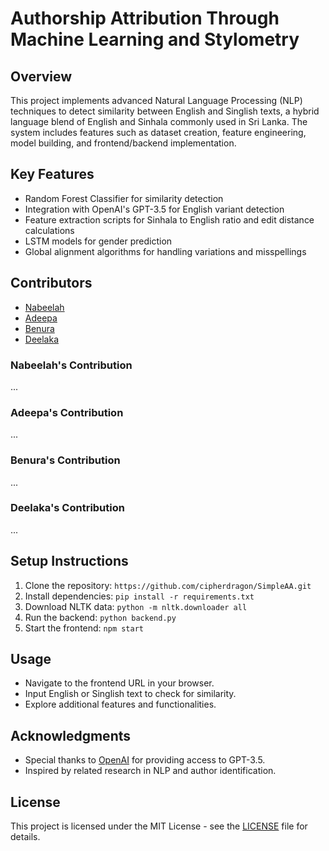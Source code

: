 # Authorship Attribution Through Machine Learning and Stylometry

## Overview
This project implements advanced Natural Language Processing (NLP) techniques to detect similarity between English and Singlish texts, a hybrid language blend of English and Sinhala commonly used in Sri Lanka. The system includes features such as dataset creation, feature engineering, model building, and frontend/backend implementation.

## Key Features
- Random Forest Classifier for similarity detection
- Integration with OpenAI's GPT-3.5 for English variant detection
- Feature extraction scripts for Sinhala to English ratio and edit distance calculations
- LSTM models for gender prediction
- Global alignment algorithms for handling variations and misspellings

## Contributors
- [Nabeelah](https://github.com/NabeelahF)
- [Adeepa](https://github.com/cipherdragon)
- [Benura](https://github.com/Benura2020)
- [Deelaka](https://github.com/DeelakaDias)

### Nabeelah's Contribution
...

### Adeepa's Contribution
...

### Benura's Contribution
...

### Deelaka's Contribution
...

## Setup Instructions
1. Clone the repository: `https://github.com/cipherdragon/SimpleAA.git`
2. Install dependencies: `pip install -r requirements.txt`
3. Download NLTK data: `python -m nltk.downloader all`
4. Run the backend: `python backend.py`
5. Start the frontend: `npm start`

## Usage
- Navigate to the frontend URL in your browser.
- Input English or Singlish text to check for similarity.
- Explore additional features and functionalities.

## Acknowledgments
- Special thanks to [OpenAI](https://openai.com) for providing access to GPT-3.5.
- Inspired by related research in NLP and author identification.

## License
This project is licensed under the MIT License - see the [LICENSE](LICENSE) file for details.
